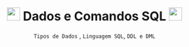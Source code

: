 <!-- Cabeçario -->

<div align="center">
  <h1>
<img width="30px" src="https://cdn-icons-png.flaticon.com/512/5968/5968342.png"> Dados e Comandos SQL <img width="30px" src="https://cdn-icons-png.flaticon.com/512/5968/5968342.png"> 
  </h1>
  
`Tipos de Dados` , `Linguagem SQL`, `DDL e DML`
</div>


<br>

 <!-- Pré-visualização da primeira página -->
 <div align="center">
   

 </div>
